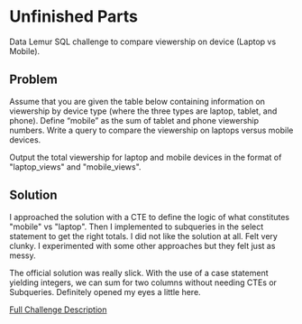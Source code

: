 # Unfinished Parts

Data Lemur SQL challenge to compare viewership on device (Laptop vs Mobile).

## Problem

Assume that you are given the table below containing information on viewership by device type (where the three types are laptop, tablet, and phone). Define “mobile” as the sum of tablet and phone viewership numbers. Write a query to compare the viewership on laptops versus mobile devices.

Output the total viewership for laptop and mobile devices in the format of "laptop_views" and "mobile_views".

## Solution

I approached the solution with a CTE to define the logic of what constitutes "mobile" vs "laptop". Then I implemented to subqueries in the select statement to get the right totals. I did not like the solution at all. Felt very clunky. I experimented with some other approaches but they felt just as messy.

The official solution was really slick. With the use of a case statement yielding integers, we can sum for two columns without needing CTEs or Subqueries. Definitely opened my eyes a little here.

[Full Challenge Description](https://datalemur.com/questions/laptop-mobile-viewership)